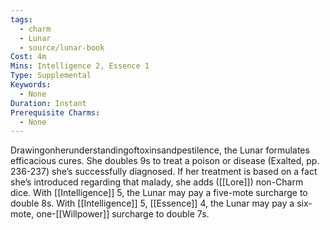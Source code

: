 ```yaml
---
tags:
  - charm
  - Lunar
  - source/lunar-book
Cost: 4m
Mins: Intelligence 2, Essence 1
Type: Supplemental
Keywords:
  - None
Duration: Instant
Prerequisite Charms:
  - None
---
```

Drawingonherunderstandingoftoxinsandpestilence, the Lunar formulates efficacious cures. She doubles 9s to treat a poison or disease (Exalted, pp. 236-237) she’s successfully diagnosed. If her treatment is based on a fact she’s introduced regarding that malady, she adds ([[Lore]]) non-Charm dice. With [[Intelligence]] 5, the Lunar may pay a five-mote surcharge to double 8s. With [[Intelligence]] 5, [[Essence]] 4, the Lunar may pay a six-mote, one-[[Willpower]] surcharge to double 7s.